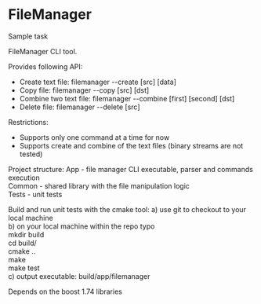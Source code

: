 # FileManager
Sample task

FileManager CLI tool. 

Provides following API:
- Create text file: filemanager --create [src] [data]
- Copy file: filemanager --copy [src] [dst]
- Combine two text file: filemanager --combine [first] [second] [dst]
- Delete file: filemanager --delete [src]  

Restrictions:
- Supports only one command at a time for now
- Supports create and combine of the text files (binary streams are not tested) 

Project structure:
App - file manager CLI executable, parser and commands execution  
Common - shared library with the file manipulation logic  
Tests - unit tests  

Build and run unit tests with the cmake tool:
a) use git to checkout to your local machine  
b) on your local machine within the repo typo  
mkdir build  
cd build/  
cmake ..  
make  
make test  
c) output executable: build/app/filemanager  

Depends on the boost 1.74 libraries

